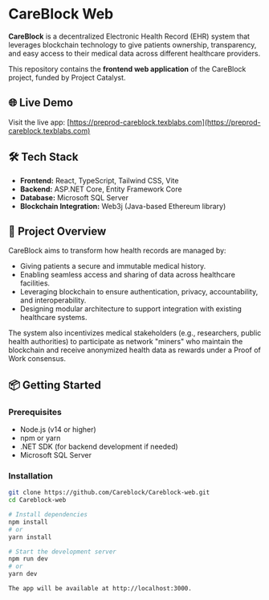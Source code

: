 # CareBlock Web

**CareBlock** is a decentralized Electronic Health Record (EHR) system that leverages blockchain technology to give patients ownership, transparency, and easy access to their medical data across different healthcare providers.

This repository contains the **frontend web application** of the CareBlock project, funded by Project Catalyst.

## 🌐 Live Demo

Visit the live app: [https://preprod-careblock.texblabs.com](https://preprod-careblock.texblabs.com)

## 🛠️ Tech Stack

- **Frontend:** React, TypeScript, Tailwind CSS, Vite  
- **Backend:** ASP.NET Core, Entity Framework Core  
- **Database:** Microsoft SQL Server  
- **Blockchain Integration:** Web3j (Java-based Ethereum library)

## 🚀 Project Overview

CareBlock aims to transform how health records are managed by:

- Giving patients a secure and immutable medical history.
- Enabling seamless access and sharing of data across healthcare facilities.
- Leveraging blockchain to ensure authentication, privacy, accountability, and interoperability.
- Designing modular architecture to support integration with existing healthcare systems.

The system also incentivizes medical stakeholders (e.g., researchers, public health authorities) to participate as network "miners" who maintain the blockchain and receive anonymized health data as rewards under a Proof of Work consensus.

## 📦 Getting Started

### Prerequisites

- Node.js (v14 or higher)  
- npm or yarn  
- .NET SDK (for backend development if needed)  
- Microsoft SQL Server

### Installation

```bash
git clone https://github.com/Careblock/Careblock-web.git
cd Careblock-web

# Install dependencies
npm install
# or
yarn install

# Start the development server
npm run dev
# or
yarn dev

The app will be available at http://localhost:3000.
